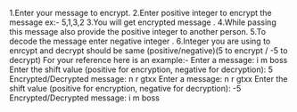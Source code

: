 1.Enter your message to encrypt.
2.Enter positive integer to encrypt the message ex:- 5,1,3,2
3.You will get encrypted message .
4.While passing this message also provide the positive integer to another person.
5.To decode the message enter negative integer .
6.Integer you are using to enrcypt and decrypt should be same (positive/negative)(5 to encrypt / -5 to decrypt) 
For your reference here is an example:-
Enter a message: i m boss
Enter the shift value (positive for encryption, negative for decryption): 5       
Encrypted/Decrypted message: n r gtxx
Enter a message: n r gtxx
Enter the shift value (positive for encryption, negative for decryption): -5 
Encrypted/Decrypted message: i m boss
